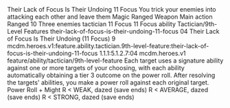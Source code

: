 <ability>
  <name>Their Lack of Focus Is Their Undoing</name>
  <cost>11 Focus</cost>
  <flavor>You trick your enemies into attacking each other and leave them</flavor>
  <keywords>
    <keyword>Magic</keyword>
    <keyword>Ranged</keyword>
    <keyword>Weapon</keyword>
  </keywords>
  <type>Main action</type>
  <distance>Ranged 10</distance>
  <target>Three enemies</target>
  <metadata>
    <class>tactician</class>
    <cost>11 Focus</cost>
    <cost_amount>11</cost_amount>
    <cost_resource>Focus</cost_resource>
    <feature_type>ability</feature_type>
    <file_dpath>Tactician/9th-Level Features</file_dpath>
    <item_id>their-lack-of-focus-is-their-undoing-11-focus</item_id>
    <item_index>04</item_index>
    <item_name>Their Lack of Focus Is Their Undoing (11 Focus)</item_name>
    <level>9</level>
    <scc>mcdm.heroes.v1:feature.ability.tactician.9th-level-feature:their-lack-of-focus-is-their-undoing-11-focus</scc>
    <scdc>1.1.1:5.1.2.7:04</scdc>
    <source>mcdm.heroes.v1</source>
    <type>feature/ability/tactician/9th-level-feature</type>
  </metadata>
  <effects>
    <effect type="mundane">Each target uses a signature ability against one or more targets of your choosing, with each ability automatically obtaining a tier 3 outcome on the power roll. After resolving the targets&apos; abilities, you make a power roll against each original target.</effect>
    <effect type="roll">
      <roll>Power Roll + Might</roll>
      <t1>R &lt; WEAK, dazed (save ends)</t1>
      <t2>R &lt; AVERAGE, dazed (save ends)</t2>
      <t3>R &lt; STRONG, dazed (save ends)</t3>
    </effect>
  </effects>
</ability>
